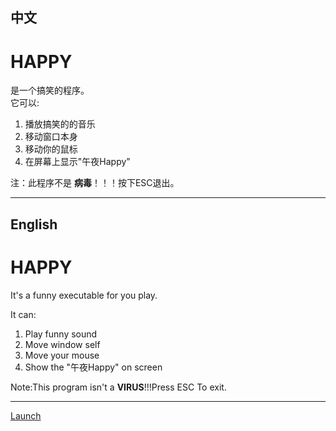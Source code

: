 ## 中文

# HAPPY

是一个搞笑的程序。<br>
它可以:
1. 播放搞笑的的音乐 
2. 移动窗口本身
3. 移动你的鼠标
4. 在屏幕上显示"午夜Happy"

注：此程序不是 **病毒**！！！按下ESC退出。 


---

## English

# HAPPY

It's a funny executable for you play.

It can:

1. Play funny sound
2. Move window self
3. Move your mouse
4. Show the "午夜Happy" on screen

Note:This program isn't a **VIRUS**!!!Press ESC To exit.

---


[Launch](HAPPY.exe)